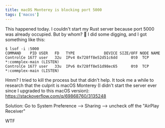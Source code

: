 ```yaml
---
title: macOS Monterey is blocking port 5000
tags: ['macos']
---
```


This happened today. I couldn't start my Rust server because port 5000 was already occupied. But by whom? 🤔 I did some digging, and I got something like this:

```text
$ lsof -i :5000
COMMAND    PID USER   FD   TYPE             DEVICE SIZE/OFF NODE NAME
ControlCe 1677 user   32u  IPv4 0x728ff8e52d51c6dd      0t0  TCP *:commplex-main (LISTEN)
ControlCe 1677 user   33u  IPv6 0x728ff8e51d98ec65      0t0  TCP *:commplex-main (LISTEN)
```

Hmm? I tried to kill the process but that didn't help. It took me a while to research that the culprit is macOS Monterey (I didn't start the server ever since I upgraded to this macOS version): https://stackoverflow.com/q/69868760/3135248

Solution: Go to System Preference --> Sharing --> uncheck off the "AirPlay Receiver"

WTF
